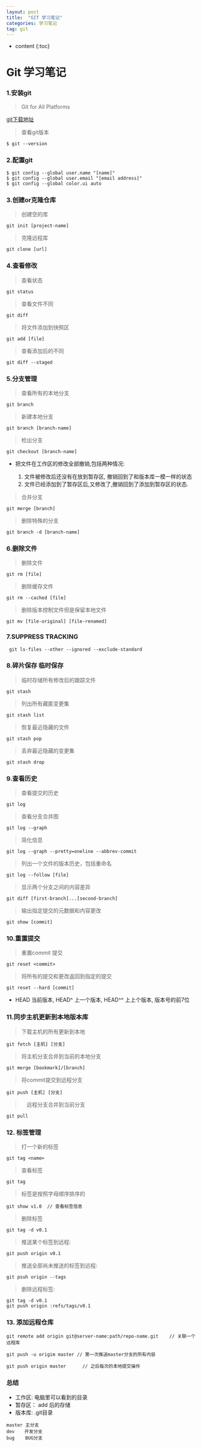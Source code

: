 ```yaml
---
layout: post
title:  "GIT 学习笔记"
categories: 学习笔记
tag: git
---
```


* content
{:toc}


# Git 学习笔记

### 1.安装git

> Git for All Platforms

[git下载地址](http://git-scm.com) 

> 查看git版本
```
$ git --version
```

### 2.配置git

```
$ git config --global user.name "[name]"
$ git config --global user.email "[email address]"
$ git config --global color.ui auto
```


### 3.创建or克隆仓库

>创建空的库
```
git init [project-name]
```

> 克隆远程库
```
git clone [url]
```

### 4.查看修改

> 查看状态
```
git status
```

> 查看文件不同
```
git diff
```

> 将文件添加到快照区
```
git add [file]
```

> 查看添加后的不同
```
git diff --staged
```

### 5.分支管理

> 查看所有的本地分支
```
git branch
```

> 新建本地分支
```
git branch [branch-name]
```

> 检出分支
```
git checkout [branch-name]
```
- 把文件<filename>在工作区的修改全部撤销,包括两种情况:
   1. <filename> 文件被修改后还没有在放到暂存区, 撤销回到了和版本库一模一样的状态
   2. <filename> 文件已经添加到了暂存区后,又修改了,撤销回到了添加到暂存区的状态.

> 合并分支
``` 
git merge [branch]
```

> 删除特殊的分支
``` 
git branch -d [branch-name]
```

### 6.删除文件
> 删除文件
```
git rm [file]
```

> 删除缓存文件
```
git rm --cached [file]
```

> 删除版本控制文件但是保留本地文件
```
git mv [file-original] [file-renamed]
```

### 7.SUPPRESS TRACKING
```
 git ls-files --other --ignored --exclude-standard
```

### 8.碎片保存 临时保存

> 临时存储所有修改后的跟踪文件
```
git stash
```

> 列出所有藏匿变更集
```
git stash list
```

> 恢复最近隐藏的文件
```
git stash pop
```

> 丢弃最近隐藏的变更集
``` 
git stash drop
```

### 9.查看历史


> 查看提交的历史
``` 
git log
```

> 查看分支合并图
```
git log --graph
```

> 简化信息
``` 
git log --graph --pretty=oneline --abbrev-commit
```

> 列出一个文件的版本历史，包括重命名
``` 
git log --follow [file]
```

> 显示两个分支之间的内容差异
```
git diff [first-branch]...[second-branch]
```

> 输出指定提交的元数据和内容更改
``` 
git show [commit]
```

### 10.重置提交

>  重置commit 提交
```
git reset <commit>
```

> 将所有的提交和更改返回到指定的提交 
``` 
git reset --hard [commit]
```
* HEAD 当前版本, HEAD^ 上一个版本, HEAD^^ 上上个版本, 版本号的前7位
 

### 11.同步主机更新到本地版本库

> 下载主机的所有更新到本地
```
git fetch [主机] [分支]
```

> 将主机分支合并到当前的本地分支
``` 
git merge [bookmark]/[branch]
```

> 将commit提交到远程分支　
``` 
git push [主机] [分支]
```

>　远程分支合并到当前分支
``` 
git pull
```

### 12.  标签管理

> 打一个新的标签
``` 
git tag <name>		
```

> 查看标签
``` 
git tag  
```

>标签是按照字母顺序排序的
```
git show v1.0  // 查看标签信息
```
> 删除标签

```
git tag -d v0.1
```

>推送某个标签到远程:
``` 
git push origin v0.1
```

> 推送全部尚未推送的标签到远程:
``` 
git psuh origin --tags
```

> 删除远程标签:
``` 
git tag -d v0.1
git push origin :refs/tags/v0.1
```

### 13. 添加远程仓库

``` 
git remote add origin git@server-name:path/repo-name.git	// 关联一个远程库

git push -u origim master // 第一次推送master分支的所有内容

git push origin master		// 之后每次的本地提交操作
```
	
### 总结

* 工作区: 电脑里可以看到的目录
* 暂存区： add 后的存储
* 版本库: .git目录

``` 
master 主分支
dev 　 开发分支
bug    BUG分支
```


